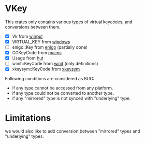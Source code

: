 # VKey
This crates only contains various types of virtual keycodes, and conversions between them.

- [x] Vk from [winput](https://github.com/gymore-io/winput)
- [x] VIRTUAL_KEY from [windows](https://github.com/microsoft/windows-rs)
- [ ] enigo::Key from [enigo](https://github.com/enigo-rs/enigo) (partially done)
- [x] CGKeyCode from [macos](https://github.com/phracker/MacOSX-SDKs)
- [x] Usage from [hut](https://github.com/hidutils/hut)
- [ ] winit::KeyCode from [winit](https://github.com/rust-windowing/winit) (only definitions)
- [x] xkeysym::KeyCode from [xkeysym](https://github.com/rust-windowing/xkeysym)

Following conditions are considered as BUG:
* If any type cannot be accessed from any platform.
* if any type could not be converted to another type.
* if any "mirrored" type is not synced with "underlying" type.

# Limitations
we would also like to add conversion between "mirrored" types and "underlying" types.
